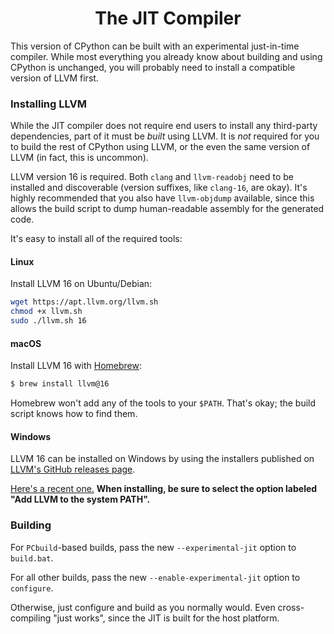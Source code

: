 <div align=center>

The JIT Compiler
================

</div>

This version of CPython can be built with an experimental just-in-time compiler. While most everything you already know about building and using CPython is unchanged, you will probably need to install a compatible version of LLVM first.

### Installing LLVM

While the JIT compiler does not require end users to install any third-party dependencies, part of it must be *built* using LLVM. It is *not* required for you to build the rest of CPython using LLVM, or the even the same version of LLVM (in fact, this is uncommon).

LLVM version 16 is required. Both `clang` and `llvm-readobj` need to be installed and discoverable (version suffixes, like `clang-16`, are okay). It's highly recommended that you also have `llvm-objdump` available, since this allows the build script to dump human-readable assembly for the generated code.

It's easy to install all of the required tools:

#### Linux

Install LLVM 16 on Ubuntu/Debian:

```sh
wget https://apt.llvm.org/llvm.sh
chmod +x llvm.sh
sudo ./llvm.sh 16
```

#### macOS

Install LLVM 16 with [Homebrew](https://brew.sh):

```sh
$ brew install llvm@16
```

Homebrew won't add any of the tools to your `$PATH`. That's okay; the build script knows how to find them.

#### Windows

LLVM 16 can be installed on Windows by using the installers published on [LLVM's GitHub releases page](https://github.com/llvm/llvm-project/releases/tag/llvmorg-16.0.6).

[Here's a recent one.](https://github.com/llvm/llvm-project/releases/download/llvmorg-16.0.6/LLVM-16.0.6-win64.exe) **When installing, be sure to select the option labeled "Add LLVM to the system PATH".**

### Building

For `PCbuild`-based builds, pass the new `--experimental-jit` option to `build.bat`.

For all other builds, pass the new `--enable-experimental-jit` option to `configure`.

Otherwise, just configure and build as you normally would. Even cross-compiling "just works", since the JIT is built for the host platform.
